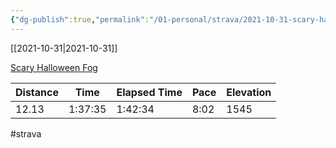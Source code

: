 ```yaml
---
{"dg-publish":true,"permalink":"/01-personal/strava/2021-10-31-scary-halloween-fog/"}
---
```



[[2021-10-31\|2021-10-31]]

[Scary Halloween Fog](https://www.strava.com/activities/6194744819)

| Distance | Time    | Elapsed Time | Pace | Elevation |
| -------- | ------- | ------------ | ---- | --------- |
| 12.13    | 1:37:35 | 1:42:34      | 8:02 | 1545      |




#strava
